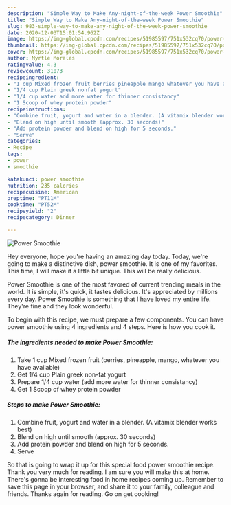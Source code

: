 ```yaml
---
description: "Simple Way to Make Any-night-of-the-week Power Smoothie"
title: "Simple Way to Make Any-night-of-the-week Power Smoothie"
slug: 983-simple-way-to-make-any-night-of-the-week-power-smoothie
date: 2020-12-03T15:01:54.962Z
image: https://img-global.cpcdn.com/recipes/51985597/751x532cq70/power-smoothie-recipe-main-photo.jpg
thumbnail: https://img-global.cpcdn.com/recipes/51985597/751x532cq70/power-smoothie-recipe-main-photo.jpg
cover: https://img-global.cpcdn.com/recipes/51985597/751x532cq70/power-smoothie-recipe-main-photo.jpg
author: Myrtle Morales
ratingvalue: 4.3
reviewcount: 31073
recipeingredient:
- "1 cup Mixed frozen fruit berries pineapple mango whatever you have available"
- "1/4 cup Plain greek nonfat yogurt"
- "1/4 cup water add more water for thinner consistancy"
- "1 Scoop of whey protein powder"
recipeinstructions:
- "Combine fruit, yogurt and water in a blender. (A vitamix blender works best)"
- "Blend on high until smooth (approx. 30 seconds)"
- "Add protein powder and blend on high for 5 seconds."
- "Serve"
categories:
- Recipe
tags:
- power
- smoothie

katakunci: power smoothie 
nutrition: 235 calories
recipecuisine: American
preptime: "PT11M"
cooktime: "PT52M"
recipeyield: "2"
recipecategory: Dinner

---
```



![Power Smoothie](https://img-global.cpcdn.com/recipes/51985597/751x532cq70/power-smoothie-recipe-main-photo.jpg)

Hey everyone, hope you're having an amazing day today. Today, we're going to make a distinctive dish, power smoothie. It is one of my favorites. This time, I will make it a little bit unique. This will be really delicious.

Power Smoothie is one of the most favored of current trending meals in the world. It is simple, it's quick, it tastes delicious. It's appreciated by millions every day. Power Smoothie is something that I have loved my entire life. They're fine and they look wonderful.




To begin with this recipe, we must prepare a few components. You can have power smoothie using 4 ingredients and 4 steps. Here is how you cook it.

<!--inarticleads1-->

##### The ingredients needed to make Power Smoothie:

1. Take 1 cup Mixed frozen fruit (berries, pineapple, mango, whatever you have available)
1. Get 1/4 cup Plain greek non-fat yogurt
1. Prepare 1/4 cup water (add more water for thinner consistancy)
1. Get 1 Scoop of whey protein powder




<!--inarticleads2-->

##### Steps to make Power Smoothie:

1. Combine fruit, yogurt and water in a blender. (A vitamix blender works best)
1. Blend on high until smooth (approx. 30 seconds)
1. Add protein powder and blend on high for 5 seconds.
1. Serve




So that is going to wrap it up for this special food power smoothie recipe. Thank you very much for reading. I am sure you will make this at home. There's gonna be interesting food in home recipes coming up. Remember to save this page in your browser, and share it to your family, colleague and friends. Thanks again for reading. Go on get cooking!
